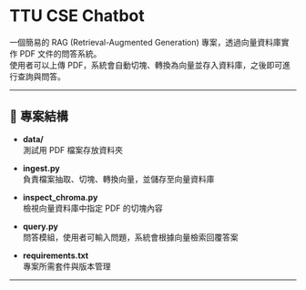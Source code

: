 # TTU CSE Chatbot

一個簡易的 RAG (Retrieval-Augmented Generation) 專案，透過向量資料庫實作 PDF 文件的問答系統。  
使用者可以上傳 PDF，系統會自動切塊、轉換為向量並存入資料庫，之後即可進行查詢與問答。  

---

## 📂 專案結構

- **data/**  
  測試用 PDF 檔案存放資料夾  

- **ingest.py**  
  負責檔案抽取、切塊、轉換向量，並儲存至向量資料庫  

- **inspect_chroma.py**  
  檢視向量資料庫中指定 PDF 的切塊內容  

- **query.py**  
  問答模組，使用者可輸入問題，系統會根據向量檢索回覆答案  

- **requirements.txt**  
  專案所需套件與版本管理  

---
